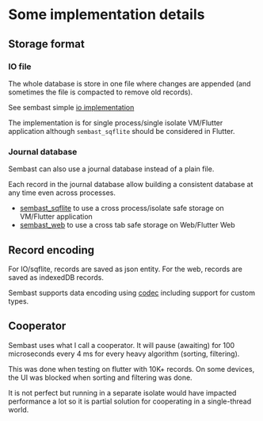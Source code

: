 # Some implementation details

## Storage format

### IO file

The whole database is store in one file where changes are appended (and sometimes the file is compacted to remove old records).

See sembast simple [io implementation](storage_format.md)

The implementation is for single process/single isolate VM/Flutter application although `sembast_sqflite` should be considered in Flutter.

### Journal database

Sembast can also use a journal database instead of a plain file.

Each record in the journal database allow building a consistent database at any time even across processes.

* [sembast_sqflite](https://pub.dev/packages/sembast_sqflite) to use a cross process/isolate safe storage on VM/Flutter application
* [sembast_web](https://pub.dev/packages/sembast_web) to use a cross tab safe storage on Web/Flutter Web 

## Record encoding

For IO/sqflite, records are saved as json entity.
For the web, records are saved as indexedDB records.

Sembast supports data encoding using [codec](codec.md) including support for custom types.

## Cooperator

Sembast uses what I call a cooperator. It will pause (awaiting) for 100 microseconds every 4 ms
for every heavy algorithm (sorting, filtering).

This was done when testing on flutter with 10K+ records. On some devices, the UI
was blocked when sorting and filtering was done.

It is not perfect but running in a separate isolate would have impacted performance
a lot so it is partial solution for cooperating in a single-thread world.